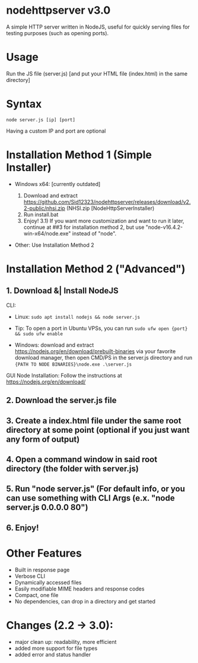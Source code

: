 # nodehttpserver v3.0
A simple HTTP server written in NodeJS, useful for quickly serving files for testing purposes (such as opening ports).

# Usage
Run the JS file (server.js) [and put your HTML file (index.html) in the same directory]

# Syntax
`node server.js [ip] [port]`

Having a custom IP and port are optional

# Installation Method 1 (Simple Installer)
- Windows x64: [currently outdated]
  1) Download and extract https://github.com/Sid12323/nodehttpserver/releases/download/v2.2-public/nhsi.zip (NHSI.zip [NodeHttpServerInstaller)
  2) Run install.bat
  3) Enjoy!
  3.1) If you want more customization and want to run it later, continue at ##3 for installation method 2, but use "node-v16.4.2-win-x64/node.exe" instead of "node".

 - Other: Use Installation Method 2

# Installation Method 2 ("Advanced")
## 1. Download &| Install NodeJS
CLI:
- Linux: `sudo apt install nodejs && node server.js`
+ Tip: To open a port in Ubuntu VPSs, you can run `sudo ufw open {port} && sudo ufw enable` 
- Windows: download and extract https://nodejs.org/en/download/prebuilt-binaries via your favorite download manager, then open CMD/PS in the server.js directory and run `{PATH TO NODE BINARIES}\node.exe .\server.js`

GUI Node Installation: Follow the instructions at https://nodejs.org/en/download/

## 2. Download the server.js file
## 3. Create a index.html file under the same root directory at some point (optional if you just want any form of output)
## 4. Open a command window in said root directory (the folder with server.js)
## 5. Run "node server.js" (For default info, or you can use something with CLI Args (e.x. "node server.js 0.0.0.0 80")
## 6. Enjoy!

# Other Features
- Built in response page
- Verbose CLI
- Dynamically accessed files
- Easily modifiable MIME headers and response codes
- Compact, one file
- No dependencies, can drop in a directory and get started

# Changes (2.2 -> 3.0):
+ major clean up: readability, more efficient
+ added more support for file types
+ added error and status handler

